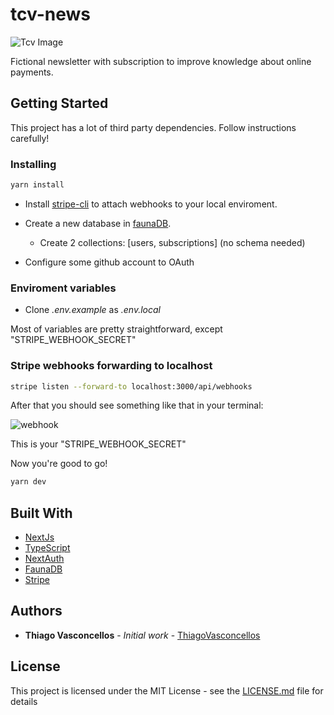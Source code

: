 # tcv-news

![Tcv Image](https://i.ibb.co/pn99nKh/tcv-news.png)

Fictional newsletter with subscription to improve knowledge about online payments.

## Getting Started

This project has a lot of third party dependencies. Follow instructions carefully!

### Installing

```bash
yarn install
```

- Install [stripe-cli](https://stripe.com/docs/stripe-cli) to attach webhooks to your local enviroment.

- Create a new database in [faunaDB](https://fauna.com/).

  - Create 2 collections: [users, subscriptions] (no schema needed)

- Configure some github account to OAuth

### Enviroment variables

- Clone _.env.example_ as _.env.local_

Most of variables are pretty straightforward, except "STRIPE_WEBHOOK_SECRET"

### Stripe webhooks forwarding to localhost

```bash
stripe listen --forward-to localhost:3000/api/webhooks
```

After that you should see something like that in your terminal:

![webhook](https://i.ibb.co/rbRj76Q/tcv-news-stripe-key.png)

This is your "STRIPE_WEBHOOK_SECRET"

Now you're good to go!

```bash
yarn dev
```

## Built With

- [NextJs](https://nextjs.org/)
- [TypeScript](https://www.typescriptlang.org/)
- [NextAuth](https://next-auth.js.org/)
- [FaunaDB](https://fauna.com/)
- [Stripe](https://stripe.com/)

## Authors

- **Thiago Vasconcellos** - _Initial work_ - [ThiagoVasconcellos](https://github.com/thiagovasconcellos)

## License

This project is licensed under the MIT License - see the [LICENSE.md](LICENSE.md) file for details
